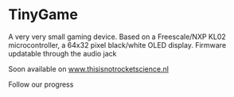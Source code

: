# TinyGame
A very very small gaming device. 
Based on a Freescale/NXP KL02 microcontroller, a 64x32 pixel black/white OLED display.
Firmware updatable through the audio jack

Soon available on www.thisisnotrocketscience.nl 

Follow our progress
